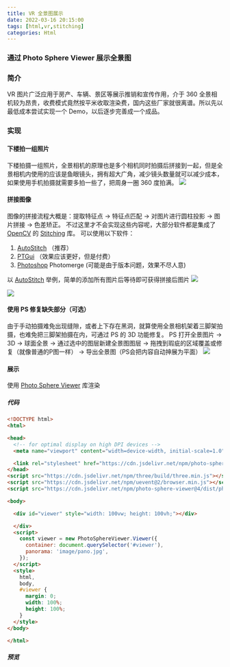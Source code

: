 ```yaml
---
title: VR 全景图展示
date: 2022-03-16 20:15:00
tags: [html,vr,stitching]
categories: Html
---
```

### 通过 Photo Sphere Viewer 展示全景图
<!-- more -->
### 简介
VR 图片广泛应用于房产、车辆、景区等展示推销和宣传作用，介于 360 全景相机较为昂贵，收费模式竟然按平米收取渲染费，国内这些厂家就很离谱。所以先以最低成本尝试实现一个 Demo，以后逐步完善成一个成品。

### 实现
#### 下楼拍一组照片
下楼拍摄一组照片，全景相机的原理也是多个相机同时拍摄后拼接到一起，但是全景相机内使用的应该是鱼眼镜头，拥有超大广角，减少镜头数量就可以减少成本，如果使用手机拍摄就需要多拍一些了，把周身一圈 360 度拍满。
<img src="https://sadness96.github.io/images/blog/html-PhotoSphereViewer/PhoneCamera.jpg"/>

#### 拼接图像
图像的拼接流程大概是：提取特征点 -> 特征点匹配 -> 对图片进行圆柱投影 -> 图片拼接 -> 色差矫正。
不过这里才不会实现这些内容呢，大部分软件都是集成了 [OpenCV](https://opencv.org/) 的 [Stitching](https://docs.opencv.org/4.x/d8/d19/tutorial_stitcher.html) 库。
可以使用以下软件：
1. [AutoStitch](http://matthewalunbrown.com/autostitch/autostitch.html) （推荐）
1. [PTGui](https://ptgui.com/) （效果应该更好，但是付费）
1. [Photoshop](www.photoshop.com/) Photomerge (可能是由于版本问题，效果不尽人意)

以 [AutoStitch](http://matthewalunbrown.com/autostitch/autostitch.html) 举例，简单的添加所有图片后等待即可获得拼接后图片
<img src="https://sadness96.github.io/images/blog/html-PhotoSphereViewer/AutoStitch.jpg"/>

<img src="https://sadness96.github.io/images/blog/html-PhotoSphereViewer/pano.jpg"/>

#### 使用 PS 修复缺失部分（可选）
由于手动拍摄难免出现缝隙，或者上下存在黑洞，就算使用全景相机架着三脚架拍摄，也难免把三脚架拍摄在内，可通过 PS 的 3D 功能修复。
PS 打开全景图片 -> 3D -> 球面全景 -> 通过选中的图层新建全景图图层 -> 拖拽到瑕疵的区域覆盖或修复（就像普通的P图一样） -> 导出全景图（PS会把内容自动抻展为平面）
<img src="https://sadness96.github.io/images/blog/html-PhotoSphereViewer/PSRestore.jpg"/>

#### 展示
使用 [Photo Sphere Viewer](https://photo-sphere-viewer.js.org/) 库渲染

##### 代码
``` html
<!DOCTYPE html>
<html>

<head>
  <!-- for optimal display on high DPI devices -->
  <meta name="viewport" content="width=device-width, initial-scale=1.0">

  <link rel="stylesheet" href="https://cdn.jsdelivr.net/npm/photo-sphere-viewer@4/dist/photo-sphere-viewer.min.css"/>
</head>
<script src="https://cdn.jsdelivr.net/npm/three/build/three.min.js"></script>
<script src="https://cdn.jsdelivr.net/npm/uevent@2/browser.min.js"></script>
<script src="https://cdn.jsdelivr.net/npm/photo-sphere-viewer@4/dist/photo-sphere-viewer.min.js"></script>

<body>

  <div id="viewer" style="width: 100vw; height: 100vh;"></div>

  </div>
  <script>
    const viewer = new PhotoSphereViewer.Viewer({
      container: document.querySelector('#viewer'),
      panorama: 'image/pano.jpg',
    });
  </script>
  <style>
    html,
    body,
    #viewer {
      margin: 0;
      width: 100%;
      height: 100%;
    }
  </style>
</body>

</html>
```

##### 预览
<meta name="viewport" content="width=device-width, initial-scale=1.0">
<link rel="stylesheet" href="https://cdn.jsdelivr.net/npm/photo-sphere-viewer@4/dist/photo-sphere-viewer.min.css"/>
<script src="https://cdn.jsdelivr.net/npm/three/build/three.min.js"></script>
<script src="https://cdn.jsdelivr.net/npm/uevent@2/browser.min.js"></script>
<script src="https://cdn.jsdelivr.net/npm/photo-sphere-viewer@4/dist/photo-sphere-viewer.min.js"></script>
<div id="viewer" style="margin: 0;width: 100%; height: 75vh;"></div>
<script>
    const viewer = new PhotoSphereViewer.Viewer({
        container: document.querySelector('#viewer'),
        panorama: '/images/blog/html-PhotoSphereViewer/pano.jpg',
    });
</script>

